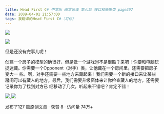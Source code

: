 ```yaml
---
title: Head First C# 中文版 图文皆译 第七章 接口和抽象类 page297
date: 2009-04-01 21:57:00
tags: 我翻译的Head First C#（习作）
---
```

![](https://p-blog.csdn.net/images/p_blog_csdn_net/cuipengfei1/EntryImages/20090401/2009-04-01_21-37-10.jpg)

![](https://p-blog.csdn.net/images/p_blog_csdn_net/cuipengfei1/EntryImages/20090401/2009-04-01_21-46-04.jpg)

但是还没有完事儿呢！

创建一个房子的模型的确很好，但是做一个游戏岂不是很酷？来吧！你要和电脑玩捉迷藏。你需要一个Opponent（对手）类，让他藏在一个房间里。还需要把房子变大一
些。啊，对手还需要一些地方来藏起来！我们需要一个新的接口来让某些房间可以有藏人的地方。最后，我们需要升级窗体来让你检查藏人的地方，还需要记录你为了找到对方已
经移动了几次。听起来不错吧？肯定不错！



[ ![](https://profile.csdnimg.cn/5/2/5/3_cuipengfei1)
![](https://g.csdnimg.cn/static/user-reg-year/1x/11.png)
](https://blog.csdn.net/cuipengfei1)



发布了127 篇原创文章  ·  获赞 8  ·  访问量 74万+

